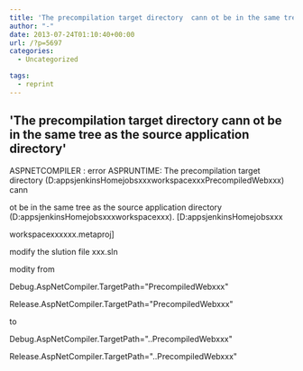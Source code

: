 ```yaml
---
title: 'The precompilation target directory  cann ot be in the same tree as the source application directory'
author: "-"
date: 2013-07-24T01:10:40+00:00
url: /?p=5697
categories:
  - Uncategorized

tags:
  - reprint
---
```

## 'The precompilation target directory  cann ot be in the same tree as the source application directory'
ASPNETCOMPILER : error ASPRUNTIME: The precompilation target directory (D:appsjenkinsHomejobsxxxworkspacexxxPrecompiledWebxxx) cann
  
ot be in the same tree as the source application directory (D:appsjenkinsHomejobsxxxworkspacexxx). [D:appsjenkinsHomejobsxxx
  
workspacexxxxxx.metaproj]


modify the slution file xxx.sln

modity from

Debug.AspNetCompiler.TargetPath="PrecompiledWebxxx"

Release.AspNetCompiler.TargetPath="PrecompiledWebxxx"

to

Debug.AspNetCompiler.TargetPath="..PrecompiledWebxxx"

Release.AspNetCompiler.TargetPath="..PrecompiledWebxxx"